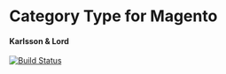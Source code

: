 # Category Type for Magento

#### Karlsson & Lord

[![Build Status](https://magnum.travis-ci.com/karlssonlord/KL_CategoryType.svg?token=sQXdpxAyyPpb144GJqMU)](https://magnum.travis-ci.com/karlssonlord/KL_CategoryType)

